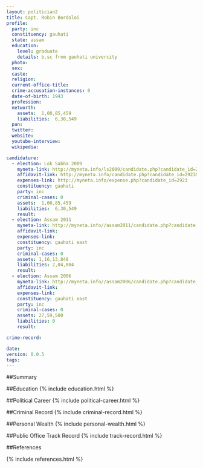 ```yaml
---
layout: politician2
title: Capt. Robin Bordoloi
profile: 
  party: inc
  constituency: gauhati
  state: assam
  education: 
    level: graduate
    details: b.sc from gauhati univercity
  photo: 
  sex: 
  caste: 
  religion: 
  current-office-title: 
  crime-accusation-instances: 0
  date-of-birth: 1943
  profession: 
  networth: 
    assets:  1,00,85,459
    liabilities:  6,30,549
  pan: 
  twitter: 
  website: 
  youtube-interview: 
  wikipedia: 

candidature: 
  - election: Lok Sabha 2009
    myneta-link: http://myneta.info/ls2009/candidate.php?candidate_id=2923
    affidavit-link: http://myneta.info/candidate.php?candidate_id=2923&scan=original
    expenses-link: http://myneta.info/expense.php?candidate_id=2923
    constituency: gauhati 
    party: inc
    criminal-cases: 0
    assets:  1,00,85,459
    liabilities:  6,30,549
    result:  
  - election: Assam 2011
    myneta-link: http://myneta.info//assam2011/candidate.php?candidate_id=642
    affidavit-link: 
    expenses-link: 
    constituency: gauhati east 
    party: inc
    criminal-cases: 0
    assets: 1,16,13,848
    liabilities: 2,04,004
    result:  
  - election: Assam 2006
    myneta-link: http://myneta.info//assam2006/candidate.php?candidate_id=129
    affidavit-link: 
    expenses-link: 
    constituency: gauhati east 
    party: inc
    criminal-cases: 0
    assets: 27,59,500
    liabilities: 0
    result:  

crime-record: 

date: 
version: 0.0.5
tags: 
---
```

##Summary


##Education
{% include education.html %}


##Political Career
{% include political-career.html %}


##Criminal Record
{% include criminal-record.html %}


##Personal Wealth
{% include personal-wealth.html %}


##Public Office Track Record
{% include track-record.html %}


##References


{% include references.html %}